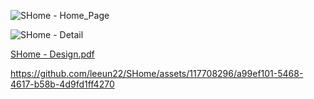 

![SHome - Home_Page](https://github.com/leeun22/SHome/assets/117708296/ef1740c1-f44e-4f03-bdb9-094489c62c62)


![SHome - Detail](https://github.com/leeun22/SHome/assets/117708296/a2d58320-eab8-4b26-9650-fcc96bc4347c)

[SHome - Design.pdf](https://github.com/leeun22/SHome/files/12535498/SHome.-.Design.pdf)


https://github.com/leeun22/SHome/assets/117708296/a99ef101-5468-4617-b58b-4d9fd1ff4270




